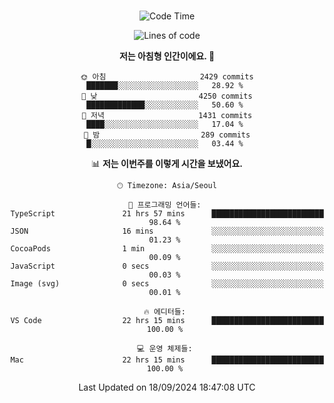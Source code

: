 <div align="center">

<br />

 <!--START_SECTION:waka-->
![Code Time](http://img.shields.io/badge/Code%20Time-3%2C188%20hrs%2053%20mins-blue)

![Lines of code](https://img.shields.io/badge/%EC%A0%80%EB%8A%94%20%EC%97%AC%ED%83%9C%EA%B9%8C%EC%A7%80%20-4.3%20million%20%EC%A4%84%EC%9D%98%20%EC%BD%94%EB%93%9C%EB%A5%BC%20%EC%9E%91%EC%84%B1%ED%96%88%EC%96%B4%EC%9A%94.-blue)

**저는 아침형 인간이에요. 🐤** 

```text
🌞 아침                     2429 commits        ███████░░░░░░░░░░░░░░░░░░   28.92 % 
🌆 낮　                     4250 commits        █████████████░░░░░░░░░░░░   50.60 % 
🌃 저녁                     1431 commits        ████░░░░░░░░░░░░░░░░░░░░░   17.04 % 
🌙 밤　                     289 commits         █░░░░░░░░░░░░░░░░░░░░░░░░   03.44 % 
```


📊 **저는 이번주를 이렇게 시간을 보냈어요.** 

```text
🕑︎ Timezone: Asia/Seoul

💬 프로그래밍 언어들: 
TypeScript               21 hrs 57 mins      █████████████████████████   98.64 % 
JSON                     16 mins             ░░░░░░░░░░░░░░░░░░░░░░░░░   01.23 % 
CocoaPods                1 min               ░░░░░░░░░░░░░░░░░░░░░░░░░   00.09 % 
JavaScript               0 secs              ░░░░░░░░░░░░░░░░░░░░░░░░░   00.03 % 
Image (svg)              0 secs              ░░░░░░░░░░░░░░░░░░░░░░░░░   00.01 % 

🔥 에디터들: 
VS Code                  22 hrs 15 mins      █████████████████████████   100.00 % 

💻 운영 체제들: 
Mac                      22 hrs 15 mins      █████████████████████████   100.00 % 
```


 Last Updated on 18/09/2024 18:47:08 UTC
<!--END_SECTION:waka-->

</div>
